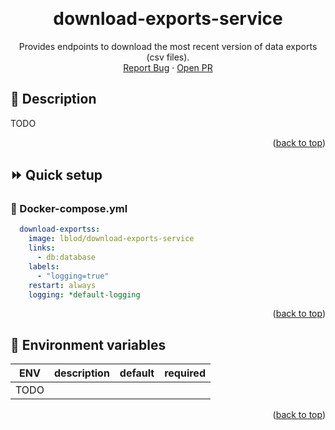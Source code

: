 <a name="readme-top"></a>

<br />
<div align="center">
  <h1 align="center">download-exports-service</h1>
  <p align="center">
    Provides endpoints to download the most recent version of data exports (csv files).
    <br />
    <a href="https://github.com/lblod/download-exports-service/issues">Report Bug</a>
    ·
    <a href="https://github.com/lblod/download-exports-service/pulls">Open PR</a>
  </p>
</div>


## 📖 Description

TODO

<p align="right">(<a href="#readme-top">back to top</a>)</p>

## ⏩ Quick setup

### 🐋 Docker-compose.yml
```yaml
  download-exportss:
    image: lblod/download-exports-service
    links:
      - db:database
    labels:
      - "logging=true"
    restart: always
    logging: *default-logging
```

<p align="right">(<a href="#readme-top">back to top</a>)</p>

## 🔑 Environment variables

| ENV  | description | default | required |
|---|---|---|---|
| TODO | | | |

<p align="right">(<a href="#readme-top">back to top</a>)</p>

